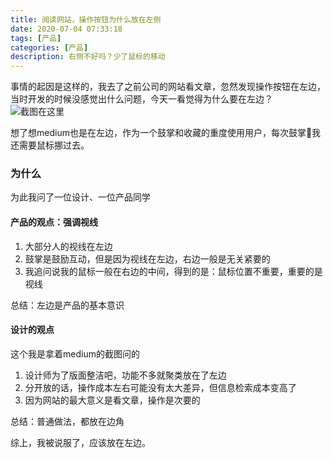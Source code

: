 ```yaml
---
title: 阅读网站，操作按钮为什么放在左侧
date: 2020-07-04 07:33:18
tags: [产品]
categories: [产品]
description: 右侧不好吗？少了鼠标的移动
---
```


事情的起因是这样的，我去了之前公司的网站看文章，忽然发现操作按钮在左边，当时开发的时候没感觉出什么问题，今天一看觉得为什么要在左边？
![截图在这里](https://res.cloudinary.com/dwudaridr/image/upload/v1593819847/blog/know-product-2.jpg)

想了想medium也是在左边，作为一个鼓掌和收藏的重度使用用户，每次鼓掌👏我还需要鼠标挪过去。

### 为什么
为此我问了一位设计、一位产品同学

#### 产品的观点：强调视线
1. 大部分人的视线在左边
2. 鼓掌是鼓励互动，但是因为视线在左边，右边一般是无关紧要的
3. 我追问说我的鼠标一般在右边的中间，得到的是：鼠标位置不重要，重要的是视线

总结：左边是产品的基本意识

#### 设计的观点
这个我是拿着medium的截图问的

1. 设计师为了版面整洁吧，功能不多就聚类放在了左边
2. 分开放的话，操作成本左右可能没有太大差异，但信息检索成本变高了
3. 因为网站的最大意义是看文章，操作是次要的

总结：普通做法，都放在边角


综上，我被说服了，应该放在左边。


